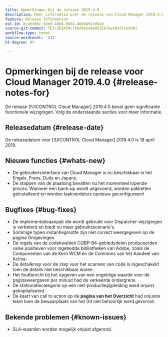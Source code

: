 ```yaml
---
title: Opmerkingen bij de release 2019.4.0
description: Meer informatie over de release van Cloud Manager 2019.4.0.
feature: Release Information
exl-id: 8ca6386c-5de9-48b8-9034-466d4913d5a9
source-git-commit: fb3c2b3450cfbbd402e9e0635b7ae1bd71ce0501
workflow-type: tm+mt
source-wordcount: '212'
ht-degree: 0%

---
```


# Opmerkingen bij de release voor Cloud Manager 2019.4.0 {#release-notes-for}

De release [!UICONTROL Cloud Manager] 2019.4.0 bevat geen significante functionele wijzigingen. Volg de onderstaande secties voor meer informatie.

## Releasedatum {#release-date}

De releasedatum voor [!UICONTROL Cloud Manager] 2019.4.0 is 18 april 2019.

## Nieuwe functies {#whats-new}

* De gebruikersinterface van Cloud Manager is nu beschikbaar in het Engels, Frans, Duits en Japans.
* De stappen van de plaatsing bevatten nu het momenteel lopende proces. Wanneer een back-up wordt uitgevoerd, worden pakketten geïnstalleerd en worden taakverdelers opnieuw geconfigureerd

## Bugfixes {#bug-fixes}

* De implementatieaanpak die wordt gebruikt voor Dispatcher-wijzigingen is verbeterd en biedt nu meer gebruiksscenario&#39;s.
* Sommige typen instantiegrootte zijn niet correct weergegeven op de pagina Omgevingen.
* De regels van de codekwaliteit CQBP-84-gebiedsdelen produceerden valse positieven voor ingebedde bibliotheken van Adobe, zoals de Componenten van de Kern WCM en de Commons van het Aandeel van Activa.
* De detailknop voor de stap voor het scannen van code is ingeschakeld toen de details niet beschikbaar waren.
* Het foutbericht bij het opgeven van een ongeldige waarde voor de paginaweergaven per minuut had de verkeerde ondergrens.
* De stationatiecategorie op een niet-productiepijpleiding werd onjuist gekapitaliseerd.
* De kaart van call to action op de **pagina van het Overzicht** had onjuiste tekst toen de bewaarplaats van het Git niet behoorlijk werd gevormd.

## Bekende problemen {#known-issues}

* SLA-waarden worden mogelijk onjuist afgerond.

